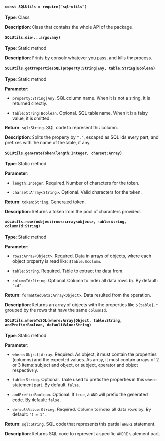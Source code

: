 
#### `const SQLUtils = require("sql-utils")`



**Type**:  Class


**Description**:  Class that contains the whole API of the package.




#### `SQLUtils.die(...args:any)`



**Type**:  Static method


**Description**:  Prints by console whatever you pass, and kills the process.




#### `SQLUtils.getPropertiesSQL(property:String|Any, table:String|Boolean)`



**Type**:  Static method


**Parameter**: 


  - `property:String|Any`. SQL column name. When it is not a string, it is returned directly.


  - `table:String|Boolean`. Optional. SQL table name. When it is a falsy value, it is omitted.


**Return**:  `sql:String`. SQL code to represent this column.


**Description**:  Splits the property by `"."`, escaped as SQL ids every part, and prefixes with the name of the table, if any.




#### `SQLUtils.generateToken(length:Integer, charset:Array)`



**Type**:  Static method


**Parameter**: 


  - `length:Integer`. Required. Number of characters for the token.


  - `charset:Array<String>`. Optional. Valid characters for the token.


**Return**:  `token:String`. Generated token.


**Description**:  Returns a token from the pool of characters provided.




#### `SQLUtils.rowsToObject(rows:Array<Object>, table:String, columnId:String)`



**Type**:  Static method


**Parameter**: 


  - `rows:Array<Object>`. Required. Data in arrays of objects, where each object property is read like: `$table.$column`.


  - `table:String`. Required. Table to extract the data from.


  - `columnId:String`. Optional. Column to index all data rows by. By default: `"id"`.


**Return**:  `formattedData:Array<Object>`. Data resulted from the operation.


**Description**:  Returns an array of objects with the properties like `${table}.*` grouped by the rows that have the same `columnId`.




#### `SQLUtils.whereToSQL(where:Array|Object, table:String, andPrefix:Boolean, defaultValue:String)`



**Type**:  Static method


**Parameter**: 


  - `where:Object|Array`. Required. As object, it must contain the properties (columns) and the expected values. As array, it must contain arrays of 2 or 3 items: subject and object, or subject, operator and object respectively.


  - `table:String`. Optional. Table used to prefix the properties in this `where` statement part. By default: `false`.


  - `andPrefix:Boolean`. Optional. If `true`, a ` AND ` will prefix the generated code. By default: `false`.


  - `defaultValue:String`. Required. Column to index all data rows by. By default: `"1 = 1"`.


**Return**:  `sql:String`. SQL code that represents this partial `WHERE` statement.


**Description**:  Returns SQL code to represent a specific `WHERE` statement part.



